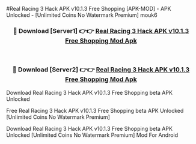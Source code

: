 #Real Racing 3 Hack APK v10.1.3 Free Shopping [APK-MOD] - APK Unlocked - [Unlimited Coins No Watermark Premium] mouk6



<div align="center">

<h3>🔴 Download [Server1] 👉👉 <a href="https://momento.my/?title=Real_Racing_3_Hack_APK_v10.1.3_Free_Shopping">Real Racing 3 Hack APK v10.1.3 Free Shopping Mod Apk</a></h3><br>

<h3>🔴 Download [Server2] 👉👉 <a href="https://momento.my/?title=Real_Racing_3_Hack_APK_v10.1.3_Free_Shopping">Real Racing 3 Hack APK v10.1.3 Free Shopping Mod Apk</a></h3>
</div>



Download Real Racing 3 Hack APK v10.1.3 Free Shopping beta APK Unlocked

Free Real Racing 3 Hack APK v10.1.3 Free Shopping beta APK Unlocked [Unlimited Coins No Watermark Premium]

Download Real Racing 3 Hack APK v10.1.3 Free Shopping beta APK Unlocked [Unlimited Coins No Watermark Premium] Mod For Android
